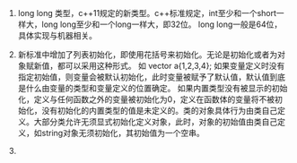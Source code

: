 1. long long 类型，c++11规定的新类型。c++标准规定，int至少和一个short一样大，long long至少和一个long一样大，即32位。 long long一般是64位，具体实现与机器相关。

2. 新标准中增加了列表初始化，即使用花括号来初始化。无论是初始化或者为对象赋新值，都可以采用这种形式。
    如  vector<int> a{1,2,3,4};  如果变量定义时没有指定初始值，则变量会被默认初始化，此时变量被赋予了默认值，默认值到底是什么由变量的类型和变量定义的位置确定。
    如果内置类型没有被显示的初始化，定义与任何函数之外的变量被初始化为0，定义在函数体的变量将不被初始化，没有初始化的内置类型的值是未定义的。类的对象具体行为由类自己定义。大部分类允许无须显式初始化定义对象，此时，对象的初始值由类自己定义，如string对象无须初始化，其初始值为一个空串。

3. 